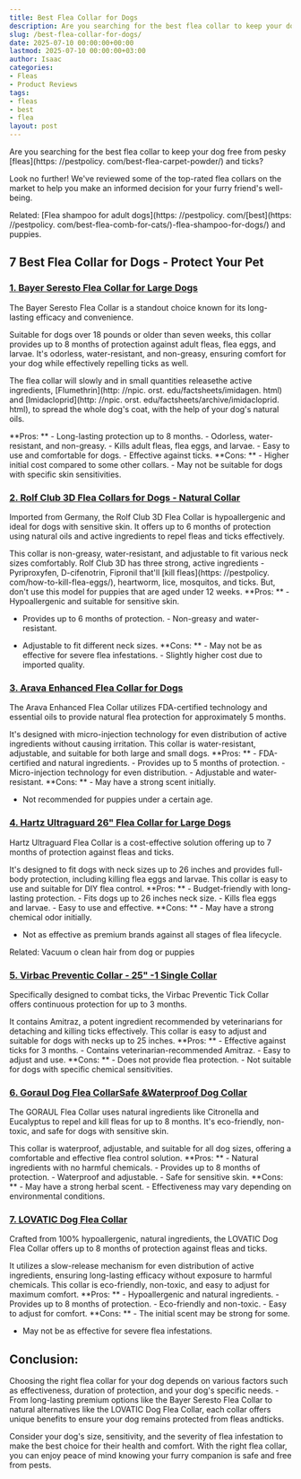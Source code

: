 ```yaml
---
title: Best Flea Collar for Dogs
description: Are you searching for the best flea collar to keep your dog free from pesky fleas and ticks? Look no further! We've reviewed some of the top-rated flea...
slug: /best-flea-collar-for-dogs/
date: 2025-07-10 00:00:00+00:00
lastmod: 2025-07-10 00:00:00+03:00
author: Isaac
categories:
- Fleas
- Product Reviews
tags:
- fleas
- best
- flea
layout: post
---
```


Are you searching for the best flea collar to keep your dog free from pesky [fleas](https: //pestpolicy. com/best-flea-carpet-powder/) and ticks?

Look no further! We've reviewed some of the top-rated flea collars on the market to help you make an informed decision for your furry friend's well-being.

Related: [Flea shampoo for adult dogs](https: //pestpolicy. com/[best](https: //pestpolicy. com/best-flea-comb-for-cats/)-flea-shampoo-for-dogs/) and puppies.

##  7 Best Flea Collar for Dogs - Protect Your Pet

###  [1. Bayer Seresto Flea Collar for Large Dogs](https://www.amazon.com/dp/B00B8CG602/?tag=p-policy-20)

The Bayer Seresto Flea Collar is a standout choice known for its long-lasting efficacy and convenience.

Suitable for dogs over 18 pounds or older than seven weeks, this collar provides up to 8 months of protection against adult fleas, flea eggs, and larvae. It's odorless, water-resistant, and non-greasy, ensuring comfort for your dog while effectively repelling ticks as well.

The flea collar will slowly and in small quantities releasethe active ingredients, [Flumethrin](http: //npic. orst. edu/factsheets/imidagen. html) and [Imidacloprid](http: //npic. orst. edu/factsheets/archive/imidacloprid. html), to spread the whole dog's coat, with the help of your dog's natural oils.

**Pros: ** - Long-lasting protection up to 8 months. - Odorless, water-resistant, and non-greasy. - Kills adult fleas, flea eggs, and larvae. - Easy to use and comfortable for dogs. - Effective against ticks. **Cons: ** - Higher initial cost compared to some other collars. - May not be suitable for dogs with specific skin sensitivities.

###  [2. Rolf Club 3D Flea Collars for Dogs - Natural Collar](https://www.amazon.com/dp/B07L2ZP6MZ/?tag=p-policy-20)

Imported from Germany, the Rolf Club 3D Flea Collar is hypoallergenic and ideal for dogs with sensitive skin. It offers up to 6 months of protection using natural oils and active ingredients to repel fleas and ticks effectively.

This collar is non-greasy, water-resistant, and adjustable to fit various neck sizes comfortably. Rolf Club 3D has three strong, active ingredients - Pyriproxyfen, D-cifenotrin, Fipronil that'll [kill fleas](https: //pestpolicy. com/how-to-kill-flea-eggs/), heartworm, lice, mosquitos, and ticks. But, don't use this model for puppies that are aged under 12 weeks. **Pros: ** - Hypoallergenic and suitable for sensitive skin.

- Provides up to 6 months of protection. - Non-greasy and water-resistant.

- Adjustable to fit different neck sizes. **Cons: ** - May not be as effective for severe flea infestations. - Slightly higher cost due to imported quality.

###  [3. Arava Enhanced Flea Collar for Dogs](https://www.amazon.com/dp/B01N0UCPUS/?tag=p-policy-20)

The Arava Enhanced Flea Collar utilizes FDA-certified technology and essential oils to provide natural flea protection for approximately 5 months.

It's designed with micro-injection technology for even distribution of active ingredients without causing irritation. This collar is water-resistant, adjustable, and suitable for both large and small dogs. **Pros: ** - FDA-certified and natural ingredients. - Provides up to 5 months of protection. - Micro-injection technology for even distribution. - Adjustable and water-resistant. **Cons: ** - May have a strong scent initially.

- Not recommended for puppies under a certain age.

###  [4. Hartz Ultraguard 26" Flea Collar for Large Dogs](https://www.amazon.com/dp/B00XLSJPEA/?tag=p-policy-20)

Hartz Ultraguard Flea Collar is a cost-effective solution offering up to 7 months of protection against fleas and ticks.

It's designed to fit dogs with neck sizes up to 26 inches and provides full-body protection, including killing flea eggs and larvae. This collar is easy to use and suitable for DIY flea control. **Pros: ** - Budget-friendly with long-lasting protection. - Fits dogs up to 26 inches neck size. - Kills flea eggs and larvae. - Easy to use and effective. **Cons: ** - May have a strong chemical odor initially.

- Not as effective as premium brands against all stages of flea lifecycle.

Related: Vacuum o clean hair from dog or puppies

###  [5. Virbac Preventic Collar - 25" -1 Single Collar](https://www.amazon.com/dp/B005B0OEQK/?tag=p-policy-20)

Specifically designed to combat ticks, the Virbac Preventic Tick Collar offers continuous protection for up to 3 months.

It contains Amitraz, a potent ingredient recommended by veterinarians for detaching and killing ticks effectively. This collar is easy to adjust and suitable for dogs with necks up to 25 inches. **Pros: ** - Effective against ticks for 3 months. - Contains veterinarian-recommended Amitraz. - Easy to adjust and use. **Cons: ** - Does not provide flea protection. - Not suitable for dogs with specific chemical sensitivities.

###  [6. Goraul Dog Flea CollarSafe &Waterproof Dog Collar](https://www.amazon.com/dp/B07MHTCR31/?tag=p-policy-20)

The GORAUL Flea Collar uses natural ingredients like Citronella and Eucalyptus to repel and kill fleas for up to 8 months. It's eco-friendly, non-toxic, and safe for dogs with sensitive skin.

This collar is waterproof, adjustable, and suitable for all dog sizes, offering a comfortable and effective flea control solution. **Pros: ** - Natural ingredients with no harmful chemicals. - Provides up to 8 months of protection. - Waterproof and adjustable. - Safe for sensitive skin. **Cons: ** - May have a strong herbal scent. - Effectiveness may vary depending on environmental conditions.

###  [7. LOVATIC Dog Flea Collar](https://www.amazon.com/dp/B07M878ZLH/?tag=p-policy-20)

Crafted from 100% hypoallergenic, natural ingredients, the LOVATIC Dog Flea Collar offers up to 8 months of protection against fleas and ticks.

It utilizes a slow-release mechanism for even distribution of active ingredients, ensuring long-lasting efficacy without exposure to harmful chemicals. This collar is eco-friendly, non-toxic, and easy to adjust for maximum comfort. **Pros: ** - Hypoallergenic and natural ingredients. - Provides up to 8 months of protection. - Eco-friendly and non-toxic. - Easy to adjust for comfort. **Cons: ** - The initial scent may be strong for some.

- May not be as effective for severe flea infestations.

##  **Conclusion:**

Choosing the right flea collar for your dog depends on various factors such as effectiveness, duration of protection, and your dog's specific needs. - From long-lasting premium options like the Bayer Seresto Flea Collar to natural alternatives like the LOVATIC Dog Flea Collar, each collar offers unique benefits to ensure your dog remains protected from fleas andticks.

Consider your dog's size, sensitivity, and the severity of flea infestation to make the best choice for their health and comfort. With the right flea collar, you can enjoy peace of mind knowing your furry companion is safe and free from pests.
